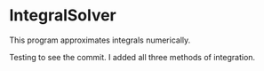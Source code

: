 # IntegralSolver
This program approximates integrals numerically.

Testing to see the commit. I added all three methods of integration.
